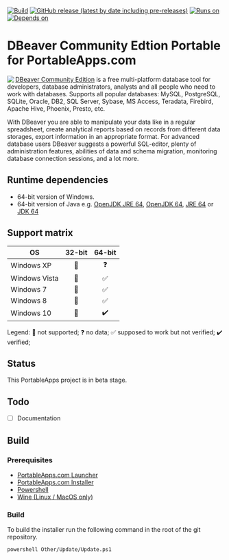 [![Build](https://github.com/uroesch/DBeaverPortable/workflows/build-package/badge.svg)](https://github.com/uroesch/DBeaverPortable/actions?query=workflow%3Abuild-package)
[![GitHub release (latest by date including pre-releases)](https://img.shields.io/github/v/release/uroesch/DBeaverPortable?include_prereleases)](https://github.com/uroesch/DBeaverPortable/releases)
[![Runs on](https://img.shields.io/badge/runs%20on-Win64-blue)](#runtime-dependencies)
[![Depends on](https://img.shields.io/badge/depends%20on-Java-blue)](https://portableapps.com/apps/utilities/OpenJDKJRE64)

# DBeaver Community Edtion Portable for PortableApps.com

<img src="App/AppInfo/appicon_128.png" align=left>

[DBeaver Community Edition](https://dbeaver.io) is a free multi-platform 
database tool for developers, database administrators, analysts and all 
people who need to work with databases. Supports all popular databases: 
MySQL, PostgreSQL, SQLite, Oracle, DB2, SQL Server, Sybase, MS Access, 
Teradata, Firebird, Apache Hive, Phoenix, Presto, etc.

With DBeaver you are able to manipulate your data like in a regular 
spreadsheet, create analytical reports based on records from different 
data storages, export information in an appropriate format. For advanced 
database users DBeaver suggests a powerful SQL-editor, plenty of 
administration features, abilities of data and schema migration, 
monitoring database connection sessions, and a lot more.

## Runtime dependencies
* 64-bit version of Windows.
* 64-bit version of Java e.g.
  [OpenJDK JRE 64](https://portableapps.com/apps/utilities/OpenJDKJRE64),
  [OpenJDK 64](https://portableapps.com/apps/utilities/OpenJDK64),
  [JRE 64](https://portableapps.com/apps/utilities/java_portable_64) or
  [JDK 64](https://portableapps.com/apps/utilities/jdkportable64) 
  

## Support matrix

| OS              | 32-bit             | 64-bit              | 
|-----------------|:------------------:|:-------------------:|
| Windows XP      | :no_entry_sign:    | :question:          | 
| Windows Vista   | :no_entry_sign:    | :white_check_mark:  | 
| Windows 7       | :no_entry_sign:    | :white_check_mark:  |  
| Windows 8       | :no_entry_sign:    | :white_check_mark:  | 
| Windows 10      | :no_entry_sign:    | :heavy_check_mark:  |

Legend: :no_entry_sign: not supported;  :question: no data; :white_check_mark: supposed to work but not verified; :heavy_check_mark: verified;

## Status 
This PortableApps project is in beta stage. 

## Todo
- [ ] Documentation

## Build

### Prerequisites

* [PortableApps.com Launcher](https://portableapps.com/apps/development/portableapps.com_launcher)
* [PortableApps.com Installer](https://portableapps.com/apps/development/portableapps.com_installer)
* [Powershell](https://docs.microsoft.com/en-us/powershell/scripting/install/installing-powershell-core-on-linux?view=powershell-7)
* [Wine (Linux / MacOS only)](https://www.winehq.org/)

### Build

To build the installer run the following command in the root of the git repository.

```
powershell Other/Update/Update.ps1
```
